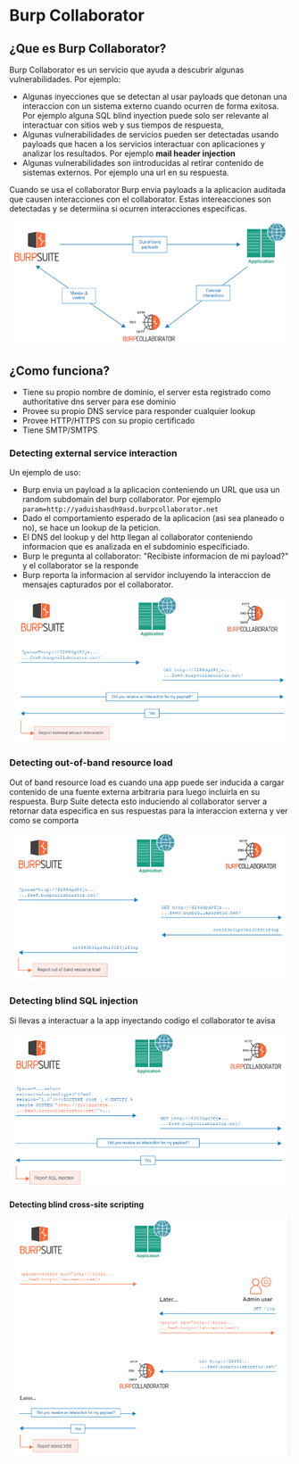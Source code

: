 # Burp Collaborator

## ¿Que es Burp Collaborator?

Burp Collaborator es un servicio que ayuda a descubrir algunas vulnerabilidades. Por ejemplo:

* Algunas inyecciones que se detectan al usar payloads que detonan una interaccion con un sistema externo cuando ocurren de forma exitosa. Por ejemplo alguna SQL blind inyection puede solo ser relevante al interactuar con sitios web y sus tiempos de respuesta,
* Algunas vulnerabilidades de servicios pueden ser detectadas usando payloads que hacen a los servicios interactuar con aplicaciones y analizar los resultados. Por ejemplo **mail header injection**
* Algunas vulnerabilidades son iintroducidas al retirar contenido de sistemas externos. Por ejemplo una url en su respuesta.

Cuando se usa el collaborator Burp envia payloads a la aplicacion auditada que causen interacciones con el collaborator. Estas intereacciones son detectadas y se determiina si ocurren interacciones especificas.

![](../../.gitbook/assets/imagen%20%28934%29.png)

## ¿Como funciona?

* Tiene su propio nombre de dominio, el server esta registrado como authoritative dns server para ese dominio
* Provee su propio DNS service para responder cualquier lookup 
* Provee HTTP/HTTPS con su propio certificado
* Tiene SMTP/SMTPS

### **Detecting external service interaction**

Un ejemplo de uso:

* Burp envia un payload a la aplicacion conteniendo un URL que usa un random subdomain del burp collaborator. Por ejemplo `param=http://yaduishasdh9asd.burpcollaborator.net`
* Dado el comportamiento esperado de la aplicacion \(asi sea planeado o no\), se hace un lookup de la peticion.
* El DNS del lookup y del http llegan al collaborator conteniendo informacion que es analizada en el subdominio especificiado.
* Burp le pregunta al collaborator: "Recibiste informacion de mi payload?" y el collaborator se la responde
* Burp reporta la informacion al servidor incluyendo la interaccion de mensajes capturados por el collaborator.

![](../../.gitbook/assets/imagen%20%28936%29.png)

### **Detecting out-of-band resource load**

Out of band resource load es cuando una app puede ser inducida a cargar contenido de una fuente externa arbitraria para luego incluirla en su respuesta. Burp Suite detecta esto induciendo al collaborator server a retornar data especifica en sus respuestas para la interaccion externa y ver como se comporta

![ponele...](../../.gitbook/assets/imagen%20%28941%29.png)

### **Detecting blind SQL injection**

Si llevas a interactuar a la app inyectando codigo el collaborator te avisa

![](../../.gitbook/assets/imagen%20%28942%29.png)

**Detecting blind cross-site scripting**

![](../../.gitbook/assets/imagen%20%28937%29.png)

